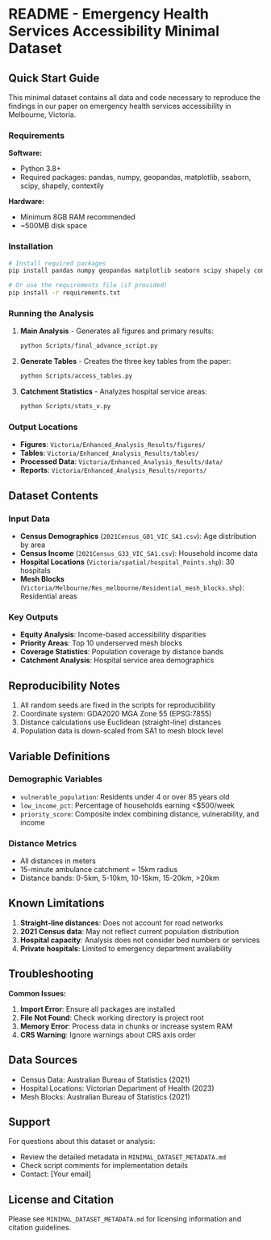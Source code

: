 # README - Emergency Health Services Accessibility Minimal Dataset

## Quick Start Guide

This minimal dataset contains all data and code necessary to reproduce the findings in our paper on emergency health services accessibility in Melbourne, Victoria.

### Requirements

**Software:**
- Python 3.8+
- Required packages: pandas, numpy, geopandas, matplotlib, seaborn, scipy, shapely, contextily

**Hardware:**
- Minimum 8GB RAM recommended
- ~500MB disk space

### Installation

```bash
# Install required packages
pip install pandas numpy geopandas matplotlib seaborn scipy shapely contextily

# Or use the requirements file (if provided)
pip install -r requirements.txt
```

### Running the Analysis

1. **Main Analysis** - Generates all figures and primary results:
   ```bash
   python Scripts/final_advance_script.py
   ```

2. **Generate Tables** - Creates the three key tables from the paper:
   ```bash
   python Scripts/access_tables.py
   ```

3. **Catchment Statistics** - Analyzes hospital service areas:
   ```bash
   python Scripts/stats_v.py
   ```

### Output Locations

- **Figures**: `Victoria/Enhanced_Analysis_Results/figures/`
- **Tables**: `Victoria/Enhanced_Analysis_Results/tables/`
- **Processed Data**: `Victoria/Enhanced_Analysis_Results/data/`
- **Reports**: `Victoria/Enhanced_Analysis_Results/reports/`

## Dataset Contents

### Input Data
- **Census Demographics** (`2021Census_G01_VIC_SA1.csv`): Age distribution by area
- **Census Income** (`2021Census_G33_VIC_SA1.csv`): Household income data
- **Hospital Locations** (`Victoria/spatial/hospital_Points.shp`): 30 hospitals
- **Mesh Blocks** (`Victoria/Melbourne/Res_melbourne/Residential_mesh_blocks.shp`): Residential areas

### Key Outputs
- **Equity Analysis**: Income-based accessibility disparities
- **Priority Areas**: Top 10 underserved mesh blocks
- **Coverage Statistics**: Population coverage by distance bands
- **Catchment Analysis**: Hospital service area demographics

## Reproducibility Notes

1. All random seeds are fixed in the scripts for reproducibility
2. Coordinate system: GDA2020 MGA Zone 55 (EPSG:7855)
3. Distance calculations use Euclidean (straight-line) distances
4. Population data is down-scaled from SA1 to mesh block level

## Variable Definitions

### Demographic Variables
- `vulnerable_population`: Residents under 4 or over 85 years old
- `low_income_pct`: Percentage of households earning <$500/week
- `priority_score`: Composite index combining distance, vulnerability, and income

### Distance Metrics
- All distances in meters
- 15-minute ambulance catchment = 15km radius
- Distance bands: 0-5km, 5-10km, 10-15km, 15-20km, >20km

## Known Limitations

1. **Straight-line distances**: Does not account for road networks
2. **2021 Census data**: May not reflect current population distribution
3. **Hospital capacity**: Analysis does not consider bed numbers or services
4. **Private hospitals**: Limited to emergency department availability

## Troubleshooting

**Common Issues:**

1. **Import Error**: Ensure all packages are installed
2. **File Not Found**: Check working directory is project root
3. **Memory Error**: Process data in chunks or increase system RAM
4. **CRS Warning**: Ignore warnings about CRS axis order

## Data Sources

- Census Data: Australian Bureau of Statistics (2021)
- Hospital Locations: Victorian Department of Health (2023)
- Mesh Blocks: Australian Bureau of Statistics (2021)

## Support

For questions about this dataset or analysis:
- Review the detailed metadata in `MINIMAL_DATASET_METADATA.md`
- Check script comments for implementation details
- Contact: [Your email]

## License and Citation

Please see `MINIMAL_DATASET_METADATA.md` for licensing information and citation guidelines.